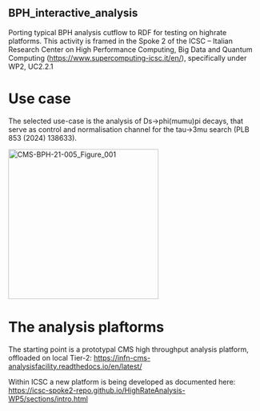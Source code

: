 ## BPH_interactive_analysis
Porting typical BPH analysis cutflow to RDF for testing on highrate platforms.
This activity is framed in the Spoke 2 of the ICSC – Italian Research Center on High Performance Computing, Big Data and Quantum Computing (https://www.supercomputing-icsc.it/en/), specifically under WP2, UC2.2.1


# Use case
The selected use-case is the analysis of Ds->phi(mumu)pi decays, that serve as control and normalisation channel for the tau->3mu search (PLB 853 (2024) 138633).

<img src="[drawing.jpg](https://github.com/fsimone91/BPH_interactive_analysis/assets/39649267/6cd740c7-7f62-45f0-8249-2bec7993d75c))" alt="CMS-BPH-21-005_Figure_001" width="300"/>

# The analysis plaftorms
The starting point is a prototypal CMS high throughput analysis platform, offloaded on local Tier-2: https://infn-cms-analysisfacility.readthedocs.io/en/latest/

Within ICSC a new platform is being developed as documented here: https://icsc-spoke2-repo.github.io/HighRateAnalysis-WP5/sections/intro.html


